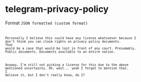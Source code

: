 # telegram-privacy-policy
Format <code>JSON formatted (custom format)<code>

Personally I believe this could have any license whatsoever because I don't think you can claim rights on privacy policy documents.
<br>That would be a case that would be lost in front of any court. Presumably. Public documents. Documents available to an entire nation.

Anyway, I'm still not picking a license for this due to the above mentioned uncertainty. Oh, wait... yeah I forgot to mention that.
<br>I believe it, but I don't really know, do I?
